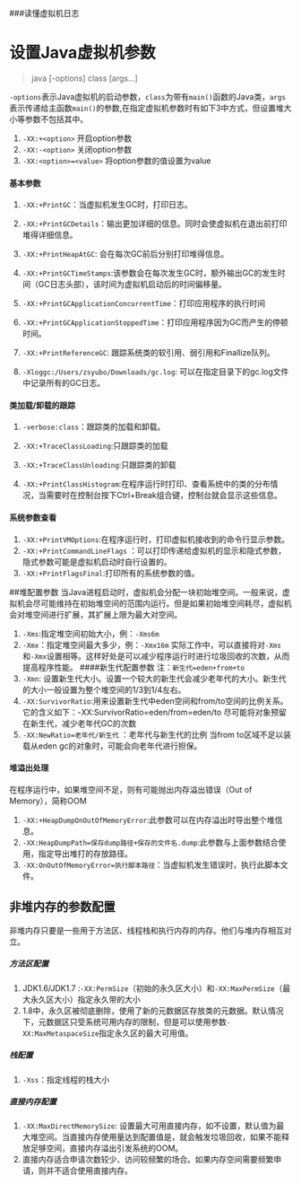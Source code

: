 ###读懂虚拟机日志


# 设置Java虚拟机参数
> java [-options] class [args...]

`-options`表示Java虚拟机的启动参数，`class`为带有`main()`函数的Java类，`args`表示传递给主函数`main()`的参数,在指定虚拟机参数时有如下3中方式，但设置堆大小等参数不包括其中。
1. `-XX:+<option>` 开启option参数
2. `-XX:-<option>` 关闭option参数
3. `-XX:<option>=<value>` 将option参数的值设置为value

#### 基本参数
1. `-XX:+PrintGC`：当虚拟机发生GC时，打印日志。

2. `-XX:+PrintGCDetails`：输出更加详细的信息。同时会使虚拟机在退出前打印堆得详细信息。

3. `-XX:+PrintHeapAtGC`: 会在每次GC前后分别打印堆得信息。

4. `-XX:+PrintGCTimeStamps`:该参数会在每次发生GC时，额外输出GC的发生时间（GC日志头部），该时间为虚拟机启动后的时间偏移量。

5. `-XX:+PrintGCApplicationConcurrentTime`：打印应用程序的执行时间

6. `-XX:+PrintGCApplicationStoppedTime`：打印应用程序因为GC而产生的停顿时间。

7. `-XX:+PrintReferenceGC`: 跟踪系统类的软引用、弱引用和Finallize队列。

8. `-Xloggc:/Users/zsyubo/Downloads/gc.log`: 可以在指定目录下的gc.log文件中记录所有的GC日志。



#### 类加载/卸载的跟踪

1. `-verbose:class`：跟踪类的加载和卸载。

2. `-XX:+TraceClassLoading`:只跟踪类的加载

3. `-XX:+TraceClassUnloading`:只跟踪类的卸载



4. `-XX:+PrintClassHistogram`:在程序运行时打印、查看系统中的类的分布情况，当需要时在控制台按下Ctrl+Break组合键，控制台就会显示这些信息。



#### 系统参数查看
1. `-XX:+PrintVMOptions`:在程序运行时，打印虚拟机接收到的命令行显示参数。
2. `-XX:+PrintCommandLineFlags` ：可以打印传递给虚拟机的显示和隐式参数，隐式参数可能是虚拟机启动时自行设置的。
3. `-XX:+PrintFlagsFinal`:打印所有的系统参数的值。

##堆配置参数
当Java进程启动时，虚拟机会分配一块初始堆空间。一般来说，虚拟机会尽可能维持在初始堆空间的范围内运行。但是如果初始堆空间耗尽，虚拟机会对堆空间进行扩展，其扩展上限为最大对空间。
1. `-Xms`:指定堆空间初始大小，例：`-Xms6m`
2. `-Xmx`：指定堆空间最大多少，例：`-Xmx16m`
实际工作中，可以直接将对`-Xms`和`-Xmx`设置相等。这样好处是可以减少程序运行时进行垃圾回收的次数，从而提高程序性能。
####新生代配置参数 注：`新生代=eden+from+to`
1. `-Xmn`: 设置新生代大小。设置一个较大的新生代会减少老年代的大小。新生代的大小一般设置为整个堆空间的1/3到1/4左右。
2. `-XX:SurvivorRatio`:用来设置新生代中eden空间和from/to空间的比例关系。它的含义如下：-XX:SurvivorRatio=eden/from=eden/to
尽可能将对象预留在新生代，减少老年代GC的次数
3. `-XX:NewRatio=老年代/新生代` ：老年代与新生代的比例
当from to区域不足以装载从eden gc的对象时，可能会向老年代进行担保。



#### 堆溢出处理
在程序运行中，如果堆空间不足，则有可能抛出内存溢出错误（Out of Memory），简称OOM
1. `-XX:+HeapDumpOnOutOfMemoryError`:此参数可以在内存溢出时导出整个堆信息。
2. `-XX:HeapDumpPath=保存dump路径+保存的文件名.dump`:此参数与上面参数结合使用，指定导出堆打的存放路径。
3. `-XX:OnOutOfMemoryError=执行脚本路径`：当虚拟机发生错误时，执行此脚本文件。



## 非堆内存的参数配置
非堆内存只要是一些用于方法区、线程栈和执行内存的内存。他们与堆内存相互对立。
##### 方法区配置
1. JDK1.6/JDK1.7 :`-XX:PermSize`（初始的永久区大小）和`-XX:MaxPermSize`（最大永久区大小）指定永久带的大小
2. 1.8中，永久区被彻底删除，使用了新的元数据区存放类的元数据。默认情况下，元数据区只受系统可用内存的限制，但是可以使用参数`-XX:MaxMetaspaceSize`指定永久区的最大可用值。
##### 栈配置
1. `-Xss`：指定线程的栈大小

##### 直接内存配置
1. `-XX:MaxDirectMemorySize`: 设置最大可用直接内存，如不设置，默认值为最大堆空间。当直接内存使用量达到配置值是，就会触发垃圾回收，如果不能释放足够空间，直接内存溢出引发系统的OOM。
2. 直接内存适合申请次数较少、访问较频繁的场合。如果内存空间需要频繁申请，则并不适合使用直接内存。
